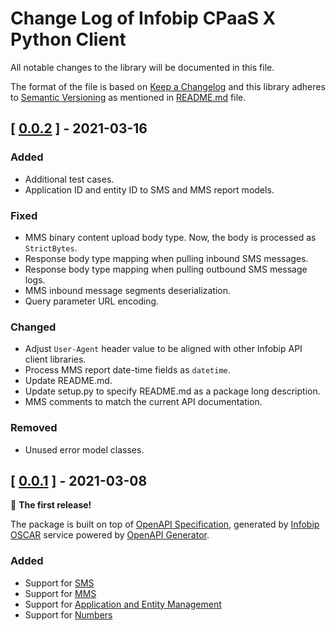 # Change Log of Infobip CPaaS X Python Client

All notable changes to the library will be documented in this file.

The format of the file is based on [Keep a Changelog](http://keepachangelog.com/)
and this library adheres to [Semantic Versioning](http://semver.org/) as mentioned in [README.md][readme] file.


## [ [0.0.2](https://github.com/infobip/infobip-cpaasx-python-client/releases/tag/0.0.2) ] - 2021-03-16

### Added
* Additional test cases.
* Application ID and entity ID to SMS and MMS report models. 

### Fixed
* MMS binary content upload body type. Now, the body is processed as `StrictBytes`.
* Response body type mapping when pulling inbound SMS messages.
* Response body type mapping when pulling outbound SMS message logs.
* MMS inbound message segments deserialization.
* Query parameter URL encoding.

### Changed
* Adjust `User-Agent` header value to be aligned with other Infobip API client libraries.
* Process MMS report date-time fields as `datetime`.
* Update README.md.
* Update setup.py to specify README.md as a package long description.
* MMS comments to match the current API documentation.

### Removed
* Unused error model classes.


## [ [0.0.1](https://github.com/infobip/infobip-cpaasx-python-client/releases/tag/0.0.1) ] - 2021-03-08

🎉 **The first release!**

The package is built on top of [OpenAPI Specification](https://spec.openapis.org/oas/latest.html), generated by [Infobip OSCAR](https://www.youtube.com/watch?v=XC8oVn_efTw) service powered by [OpenAPI Generator](https://openapi-generator.tech/).

### Added
* Support for [SMS](https://www.infobip.com/docs/api/channels/sms)
* Support for [MMS](https://www.infobip.com/docs/api/channels/mms)
* Support for [Application and Entity Management](https://www.infobip.com/docs/api/platform/application-entity)
* Support for [Numbers](https://www.infobip.com/docs/api/platform/numbers)


[readme]: README.md
